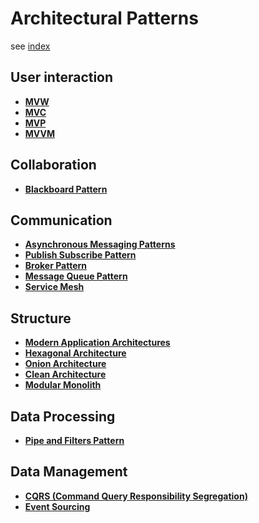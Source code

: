# Architectural Patterns

see [index](./index.md)

## User interaction

* **[MVW](./mvw.md)**
* **[MVC](./mvc.md)**
* **[MVP](./mvp.md)**
* **[MVVM](./mvvm.md)**

## Collaboration

* **[Blackboard Pattern](./blackboard.md)**

## Communication

* **[Asynchronous Messaging Patterns](./asynchronous-messaging.md)**
* **[Publish Subscribe Pattern](./publish-subscribe.md)**
* **[Broker Pattern](./broker.md)**
* **[Message Queue Pattern](./message-queue.md)**
* **[Service Mesh](./service-mesh.md)**

## Structure

* **[Modern Application Architectures](./modern-application-architectures.md)**
* **[Hexagonal Architecture](./hexagonal.md)**
* **[Onion Architecture](./onion.md)**
* **[Clean Architecture](./clean.md)**
* **[Modular Monolith](./modular-monolith.md)**

## Data Processing

* **[Pipe and Filters Pattern](./pipe-filters.md)**

## Data Management

* **[CQRS (Command Query Responsibility Segregation)](./cqrs.md)**
* **[Event Sourcing](./event-sourcing.md)**

